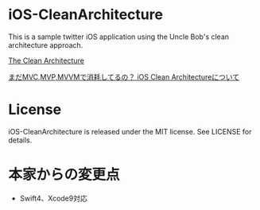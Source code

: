 iOS-CleanArchitecture
=========================

This is a sample twitter iOS application using the Uncle Bob's clean architecture approach. 

[The Clean Architecture](http://blog.8thlight.com/uncle-bob/2012/08/13/the-clean-architecture.html)

[まだMVC,MVP,MVVMで消耗してるの？ iOS Clean Architectureについて](http://qiita.com/koutalou/items/07a4f9cf51a2d13e4cdc)

# License

iOS-CleanArchitecture is released under the MIT license. See LICENSE for details.

# 本家からの変更点

- Swift4、Xcode9対応

